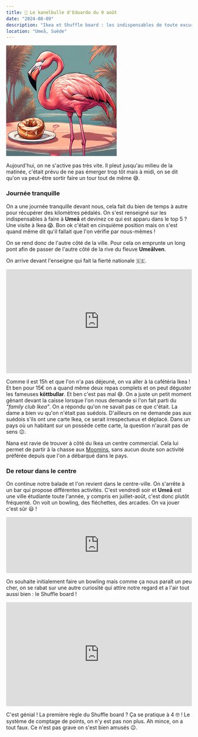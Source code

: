 ```yaml
---
title: 🥮 Le kanelbulle d'Eduardo du 9 août
date: "2024-08-09"
description: "Ikea et Shuffle board : les indispensables de toute excursion suédoise !"
location: "Umeå, Suède"
---
```


![Kanelbullar d'Eduardo](../kanelbullar_eduardo.png)

Aujourd'hui, on ne s'active pas très vite. Il pleut jusqu'au milieu de la matinée, c'était prévu de ne pas émerger trop tôt mais à midi, on se dit qu'on va peut-être sortir faire un tour tout de même 😅.

### Journée tranquille

On a une journée tranquille devant nous, cela fait du bien de temps à autre pour récupérer des kilomètres pédalés. On s'est renseigné sur les indispensables à faire à **Umeå** et devinez ce qui est apparu dans le top 5 ? Une visite à Ikea 😱. Bon ok c'était en cinquième position mais on s'est quand même dit qu'il fallait que l'on vérifie par nous-mêmes !

On se rend donc de l'autre côté de la ville. Pour cela on emprunte un long pont afin de passer de l'autre côté de la rive du fleuve **Umeålven**.

On arrive devant l'enseigne qui fait la fierté nationale <span class="d-emoji">🇸🇪</span>.

<div style="width: 100%; height: 0; position: relative; padding-bottom: 56%;"><iframe src="https://giphy.com/embed/rdcBcg07SdsPu" style="top: 0; left: 0; width: 100%; height: 100%; position: absolute; border: 0;" allowfullscreen scrolling="no" allow="encrypted-media;" class="giphy-embed"></iframe></div>

Comme il est 15h et que l'on n'a pas déjeuné, on va aller à la cafétéria Ikea ! Et ben pour 15€ on a quand même deux repas complets et on peut déguster les fameuses **köttbullar**. Et ben c'est pas mal 😅. On a juste un petit moment gênant devant la caisse lorsque l'on nous demande si l'on fait parti du _"family club Ikea"_. On a répondu qu'on ne savait pas ce que c'était. La dame a bien vu qu'on n'était pas suédois. D'ailleurs on ne demande pas aux suédois s'ils ont une carte Ikea, ce serait irrespectueux et déplacé. Dans un pays où un habitant sur un possède cette carte, la question n'aurait pas de sens 😉.

Nana est ravie de trouver à côté du Ikea un centre commercial. Cela lui permet de partir à la chasse aux [Moomins](https://fr.wikipedia.org/wiki/Moumines), sans aucun doute son activité préférée depuis que l'on a débarqué dans le pays.

### De retour dans le centre

On continue notre balade et l'on revient dans le centre-ville. On s'arrête à un bar qui propose différentes activités. C'est vendredi soir et **Umeå** est une ville étudiante toute l'année, y compris en juillet-août, c'est donc plutôt fréquenté. On voit un bowling, des fléchettes, des arcades. On va jouer c'est sûr 😃 !

<div style="left: 0; width: 100%; height: 152px; position: relative;"><iframe src="https://open.spotify.com/embed/track/5JJDu0Z5DKe7mR31MGksSg?utm_source=oembed" style="top: 0; left: 0; width: 100%; height: 100%; position: absolute; border: 0;" allowfullscreen allow="clipboard-write; encrypted-media; fullscreen; picture-in-picture;"></iframe></div>

On souhaite initialement faire un bowling mais comme ça nous paraît un peu cher, on se rabat sur une autre curiosité qui attire notre regard et a l'air tout aussi bien : le Shuffle board !

<div style="width: 100%; height: 0; position: relative; padding-bottom: 56%;"><iframe src="https://giphy.com/embed/Q5dhHAXr2M3TxB6XVk" style="top: 0; left: 0; width: 100%; height: 100%; position: absolute; border: 0;" allowfullscreen scrolling="no" allow="encrypted-media;" class="giphy-embed"></iframe></div>

C'est génial ! La première règle du Shuffle board ? Ça se pratique à 4 🤓 ! Le système de comptage de points, on n'y est pas non plus. Ah mince, on a tout faux. Ce n'est pas grave on s'est bien amusés 😉.
